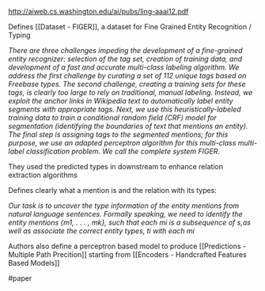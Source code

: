 http://aiweb.cs.washington.edu/ai/pubs/ling-aaai12.pdf

Defines [[Dataset - FIGER]], a dataset for Fine Grained Entity Recognition / Typing 

*There are three challenges impeding the development of a fine-grained entity recognizer: selection of the tag set, creation of training data, and development of a fast and accurate multi-class labeling algorithm. We address the first challenge by curating a set of 112 unique tags based on Freebase types. The second challenge, creating a training sets for these tags, is clearly too large to rely on traditional, manual labeling. Instead, we exploit the anchor links in Wikipedia text to automatically label entity segments with appropriate tags. Next, we use this heuristically-labeled training data to train a conditional random field (CRF) model for segmentation (identifying the boundaries of text that mentions an entity). The final step is assigning tags to the segmented mentions; for this purpose, we use an adapted perceptron algorithm for this multi-class multi-label classification problem. We call the complete system FIGER.*

They used the predicted types in downstream to enhance relation extraction algorithms

Defines clearly what a mention is and the relation with its types: 

*Our task is to uncover the type information of the entity mentions from natural language sentences. Formally speaking, we need to identify the entity mentions {m1, . . . , mk}, such that each mi is a subsequence of s,as well as associate the correct entity types, ti with each mi*

Authors also define a perceptron based model to produce [[Predictions - Multiple Path Precition]] starting from [[Encoders - Handcrafted Features  Based Models]]

#paper 